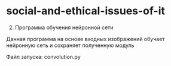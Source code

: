 # social-and-ethical-issues-of-it

2) Программа обучения нейронной сети 

Данная программа на основе входных изображений обучает нейронную сеть и сохраняет полученную модуль

Файл запуска:
  convolution.py
